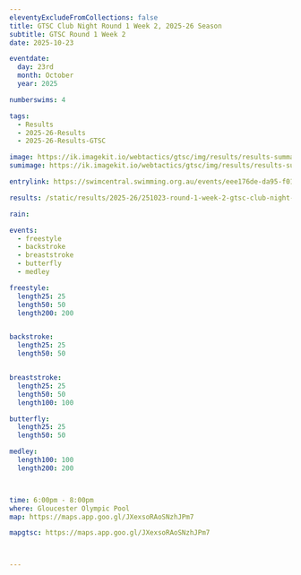 ```yaml
---
eleventyExcludeFromCollections: false
title: GTSC Club Night Round 1 Week 2, 2025-26 Season
subtitle: GTSC Round 1 Week 2
date: 2025-10-23

eventdate:
  day: 23rd
  month: October
  year: 2025

numberswims: 4

tags:
  - Results
  - 2025-26-Results
  - 2025-26-Results-GTSC

image: https://ik.imagekit.io/webtactics/gtsc/img/results/results-summary-2.jpg
sumimage: https://ik.imagekit.io/webtactics/gtsc/img/results/results-summary-2.jpg

entrylink: https://swimcentral.swimming.org.au/events/eee176de-da95-f011-b41c-6045bdc300f5/nominations

results: /static/results/2025-26/251023-round-1-week-2-gtsc-club-night-results.pdf

rain: 

events:
  - freestyle
  - backstroke
  - breaststroke
  - butterfly
  - medley

freestyle:
  length25: 25
  length50: 50
  length200: 200


backstroke:
  length25: 25
  length50: 50


breaststroke:
  length25: 25
  length50: 50
  length100: 100

butterfly:
  length25: 25
  length50: 50

medley:
  length100: 100
  length200: 200



time: 6:00pm - 8:00pm
where: Gloucester Olympic Pool
map: https://maps.app.goo.gl/JXexsoRAoSNzhJPm7

mapgtsc: https://maps.app.goo.gl/JXexsoRAoSNzhJPm7



---
```





